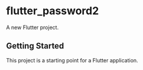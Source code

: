# flutter_password2

A new Flutter project.

## Getting Started

This project is a starting point for a Flutter application.

